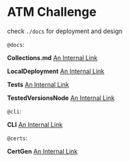 # ATM Challenge

check `./docs` for deployment and design

`@docs`:

**Collections.md**
[An Internal Link](/docs/Collections.md)

**LocalDeployment**
[An Internal Link](/docs/LocalDeployment.md) 

**Tests**
[An Internal Link](/docs/Tests.md)

**TestedVersionsNode**
[An Internal Link](/docs/TestedVersionsNode.md)

`@cli`:

**CLI**
[An Internal Link](/cli/CLI.md)


`@certs`:

**CertGen**
[An Internal Link](/certs/CertGen.md)

